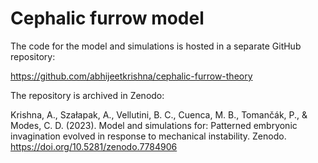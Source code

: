 # Cephalic furrow model

The code for the model and simulations is hosted in a separate GitHub repository:

https://github.com/abhijeetkrishna/cephalic-furrow-theory

The repository is archived in Zenodo:

Krishna, A., Szałapak, A., Vellutini, B. C., Cuenca, M. B., Tomančák, P., & Modes, C. D. (2023). Model and simulations for: Patterned embryonic invagination evolved in response to mechanical instability. Zenodo. https://doi.org/10.5281/zenodo.7784906

